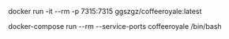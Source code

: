 
<!-- Esta aplicación consiste en una cafetería en la cual puedes darte de alta, reservar mesas además de pedir cafés -->

<!-- Escribe la siguiente línea en la terminal para ejecutar la imagen normal -->
docker run -it --rm -p 7315:7315 ggszgz/coffeeroyale:latest

<!-- Escribe la siguiente línea en la terminal para ejecutar la imagen y crear dos volúmenes 
estos almacenaran los logs y los jsons de la aplicación en dos carpetas compartidas en local-->
<!-- este de abajo no va -->
<!-- docker run -it --rm -p 7315:7315 -v "$(pwd)\jsons:\app\Jsons" -v "$(pwd)\logs:\app\Utils" ggszgz/coffeeroyale:latest -->
<!-- este de abajo si funciona pero previamente create en el escritorio una carpeta llamada data y otra llamada utils-->
docker-compose run --rm --service-ports coffeeroyale /bin/bash
<!-- meter user en models para proximas funciones-->